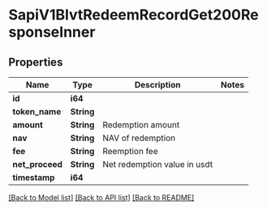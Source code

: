 # SapiV1BlvtRedeemRecordGet200ResponseInner

## Properties

Name | Type | Description | Notes
------------ | ------------- | ------------- | -------------
**id** | **i64** |  | 
**token_name** | **String** |  | 
**amount** | **String** | Redemption amount | 
**nav** | **String** | NAV of redemption | 
**fee** | **String** | Reemption fee | 
**net_proceed** | **String** | Net redemption value in usdt | 
**timestamp** | **i64** |  | 

[[Back to Model list]](../README.md#documentation-for-models) [[Back to API list]](../README.md#documentation-for-api-endpoints) [[Back to README]](../README.md)


